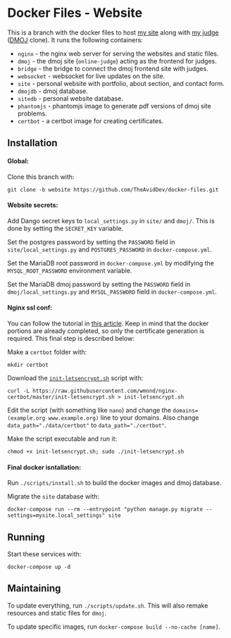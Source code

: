 # Docker Files - Website
This is a branch with the docker files to host [my site](https://theavid.dev) along with [my judge](https://judge.theavid.dev) ([DMOJ](https://github.com/DMOJ/online-judge) clone). It runs the following containers:
 * `nginx` - the nginx web server for serving the websites and static files.
 * `dmoj` - the dmoj site (`online-judge`) acting as the frontend for judges.
 * `bridge` - the bridge to connect the dmoj frontend site with judges.
 * `websocket` - websocket for live updates on the site.
 * `site` - personal website with portfolio, about section, and contact form.
 * `dmojdb` - dmoj database.
 * `sitedb` - personal website database.
 * `phantomjs` - phantomjs image to generate pdf versions of dmoj site problems.
 * `certbot` - a certbot image for creating certificates.
 
## Installation
#### Global:
Clone this branch with:
```
git clone -b website https://github.com/TheAvidDev/docker-files.git
```

#### Website secrets:
Add Dango secret keys to `local_settings.py` in `site/` and `dmoj/`. This is done by setting the `SECRET_KEY` variable.

Set the postgres password by setting the `PASSWORD` field in `site/local_settings.py` and `POSTGRES_PASSWORD` in `docker-compose.yml`.

Set the MariaDB root password in `docker-compose.yml` by modifying the `MYSQL_ROOT_PASSWORD` environment variable.

Set the MariaDB dmoj password by setting the `PASSWORD` field in `dmoj/local_settings.py` and `MYSQL_PASSWORD` field in `docker-compose.yml`.

#### Nginx ssl conf:
You can follow the tutorial in [this article](https://medium.com/@pentacent/nginx-and-lets-encrypt-with-docker-in-less-than-5-minutes-b4b8a60d3a71). Keep in mind that the docker portions are already completed, so only the certificate generation is required. This final step is described below:

Make a `certbot` folder with:
```
mkdir certbot
```

Download the [`init-letsencrypt.sh`](https://raw.githubusercontent.com/wmnnd/nginx-certbot/master/init-letsencrypt.sh) script with:

```
curl -L https://raw.githubusercontent.com/wmnnd/nginx-certbot/master/init-letsencrypt.sh > init-letsencrypt.sh
```

Edit the script (with something like `nano`) and change the `domains=(example.org www.example.org)` line to your domains. Also change `data_path="./data/certbot"` to `data_path="./certbot"`.

Make the script executable and run it:
```
chmod +x init-letsencrypt.sh; sudo ./init-letsencrypt.sh
```

#### Final docker isntallation:
Run `./scripts/install.sh` to build the docker images and dmoj database.

Migrate the `site` database with:
```
docker-compose run --rm --entrypoint "python manage.py migrate --settings=mysite.local_settings" site
```

## Running
Start these services with:
```
docker-compose up -d
```

## Maintaining
To update everything, run `./scripts/update.sh`. This will also remake resources and static files for `dmoj`.

To update specific images, run `docker-compose build --no-cache [name]`.

